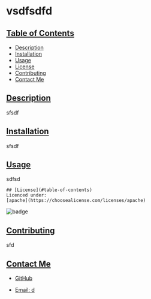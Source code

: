 
  # vsdfsdfd

  ## [Table of Contents](#table-of-contents)

  - [Description](#description)
  - [Installation](#installation)
  - [Usage](#usage)
  - [License](#license)
  - [Contributing](#contributing)
  - [Contact Me](#contact)

  ## [Description](#table-of-contents)

  sfsdf

  ## [Installation](#table-of-contents)

  sfsdf

  ## [Usage](#table-of-contents)

  sdfsd

  
    ## [License](#table-of-contents)
    Licenced under:
    [apache](https://choosealicense.com/licenses/apache)
    
  ![badge](https://img.shields.io/badge/license-apache-green>)

  ## [Contributing](#table-of-contents)

  sfd

  ## [Contact Me](#table-of-contents)

  - [GitHub](https://github.com/d)

  - [Email: d](mailto:d)


